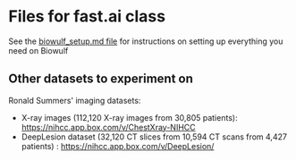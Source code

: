 # Files for fast.ai class
See the [biowulf_setup.md file](/biowulf_setup.md) for instructions on setting up everything you need on Biowulf

## Other datasets to experiment on
Ronald Summers' imaging datasets:

  - X-ray images (112,120 X-ray images from 30,805 patients): https://nihcc.app.box.com/v/ChestXray-NIHCC
  - DeepLesion dataset (32,120 CT slices from 10,594 CT scans from 4,427 patients) : https://nihcc.app.box.com/v/DeepLesion/
